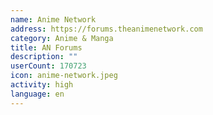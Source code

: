 ```yaml
---
name: Anime Network
address: https://forums.theanimenetwork.com
category: Anime & Manga
title: AN Forums
description: ""
userCount: 170723
icon: anime-network.jpeg
activity: high
language: en
---
```

